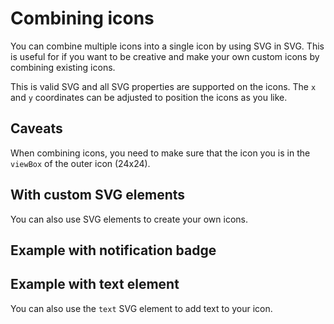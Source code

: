 <script setup>
import { Sandpack } from 'sandpack-vue3'
import sandpackTheme from '../../../.vitepress/theme/sandpackTheme.json'
import combineIconsExample from './examples/combining-icons/files.ts'
import combineCustomExample from './examples/combining-icons-custom/files.ts'
import combineNotificationExample from './examples/combining-icons-notification/files.ts'
</script>

# Combining icons

You can combine multiple icons into a single icon by using SVG in SVG.
This is useful for if you want to be creative and make your own custom icons by combining existing icons.

<Sandpack
  template="react"
  :theme="sandpackTheme"
  :files="combineIconsExample"
  :customSetup='{
    dependencies: {
      "lucide-react": "latest"
    }
  }'
  :options="{
    editorHeight: 400,
    editorWidthPercentage: 60,
  }"
/>

This is valid SVG and all SVG properties are supported on the icons.
The `x` and `y` coordinates can be adjusted to position the icons as you like.

## Caveats

When combining icons, you need to make sure that the icon you is in the `viewBox` of the outer icon (24x24).

## With custom SVG elements

You can also use SVG elements to create your own icons.

## Example with notification badge

<Sandpack
  template="react"
  :theme="sandpackTheme"
  :files="combineNotificationExample"
  :customSetup='{
    dependencies: {
      "lucide-react": "latest"
    }
  }'
  :options="{
    editorHeight: 480,
    editorWidthPercentage: 60,
  }"
/>

## Example with text element

You can also use the `text` SVG element to add text to your icon.

<Sandpack
  template="react"
  :theme="sandpackTheme"
  :files="combineCustomExample"
  :customSetup='{
    dependencies: {
      "lucide-react": "latest"
    }
  }'
  :options="{
    editorHeight: 480,
    editorWidthPercentage: 60,
  }"
/>



